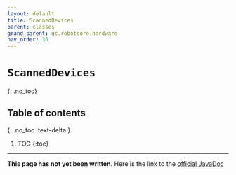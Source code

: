 ```yaml
---
layout: default
title: ScannedDevices
parent: classes
grand_parent: qc.robotcore.hardware
nav_order: 36
---
```

# `ScannedDevices`
{: .no_toc}

## Table of contents
{: .no_toc .text-delta }

1. TOC
{:toc}
---
**This page has not yet been written**. Here is the link to the [official JavaDoc](https://ftctechnh.github.io/ftc_app/doc/javadoc/com/qualcomm/robotcore/hardware/ScannedDevices.html)
        